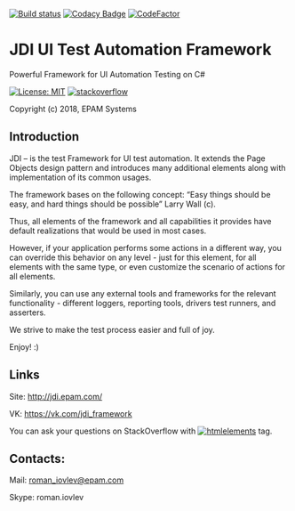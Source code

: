 [![Build status](https://ci.appveyor.com/api/projects/status/t8yolupp5oldpdh6?svg=true)](https://ci.appveyor.com/project/elv1s42/jdi-csharp)
[![Codacy Badge](https://api.codacy.com/project/badge/Grade/2e0df000756c4061aa41be3446d58586)](https://www.codacy.com/app/jdi-testing/jdi-csharp?utm_source=github.com&amp;utm_medium=referral&amp;utm_content=jdi-testing/jdi-csharp&amp;utm_campaign=Badge_Grade)
[![CodeFactor](https://www.codefactor.io/repository/github/jdi-testing/jdi-csharp/badge/master)](https://www.codefactor.io/repository/github/jdi-testing/jdi-csharp/overview/master)

# JDI UI Test Automation Framework
Powerful Framework for UI Automation Testing on C#

[![License: MIT](https://img.shields.io/badge/License-MIT-yellow.svg)](https://opensource.org/licenses/MIT)
[![stackoverflow](https://img.shields.io/badge/stackoverflow-jdi-orange.svg?style=flat)](http://stackoverflow.com/questions/tagged/jdi)

Copyright (c) 2018, EPAM Systems

## Introduction

JDI – is the test Framework for UI test automation. It extends the Page Objects design pattern and introduces many additional elements along with implementation of its common usages.

The framework bases on the following concept: “Easy things should be easy, and hard things should be possible” Larry Wall (c).

Thus, all elements of the framework and all capabilities it provides have default realizations that would be used in most cases. 

However, if your application performs some actions in a different way, you can override this behavior on any level - just for this element, for all elements with the same type, or even customize the scenario of actions for all elements.

Similarly, you can use any external tools and frameworks for the relevant functionality - different loggers, reporting tools, drivers test runners, and asserters.

We strive to make the test process easier and full of joy.

Enjoy! :)

## Links

Site: http://jdi.epam.com/

VK: https://vk.com/jdi_framework

You can ask your questions on StackOverflow with [![htmlelements](https://img.shields.io/badge/stackoverflow-jdiframework-orange.svg?style=flat)](http://stackoverflow.com/questions/tagged/jdiframework) tag.

## Contacts:

Mail: roman_iovlev@epam.com

Skype: roman.iovlev

